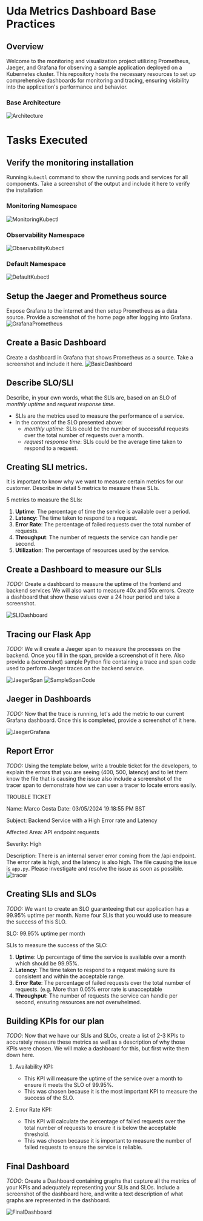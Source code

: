 # Uda Metrics Dashboard Base Practices

## Overview
Welcome to the monitoring and visualization project utilizing Prometheus, Jaeger, and Grafana for observing a sample application deployed on a Kubernetes cluster. This repository hosts the necessary resources to set up comprehensive dashboards for monitoring and tracing, ensuring visibility into the application's performance and behavior.

### Base Architecture
![Architecture](answer-img/base-architecture.png)


# Tasks Executed

## Verify the monitoring installation
Running `kubectl` command to show the running pods and services for all components. Take a screenshot of the output and include it here to verify the installation

### Monitoring Namespace
![MonitoringKubectl](answer-img/kubectl-monitoring.png)
### Observability Namespace
![ObservabilityKubectl](answer-img/kubectl-observability.png)
### Default Namespace
![DefaultKubectl](answer-img/kubectl-apps.png)


## Setup the Jaeger and Prometheus source
Expose Grafana to the internet and then setup Prometheus as a data source. Provide a screenshot of the home page after logging into Grafana.
![GrafanaPrometheus](answer-img/grafana-prometheus.png)


## Create a Basic Dashboard
Create a dashboard in Grafana that shows Prometheus as a source. Take a screenshot and include it here.
![BasicDashboard](answer-img/basic-dashboard.png)


## Describe SLO/SLI
Describe, in your own words, what the SLIs are, based on an SLO of *monthly uptime* and *request response time*.
- SLIs are the metrics used to measure the performance of a service.
- In the context of the SLO presented above:
  - *monthly uptime*: SLIs could be the number of successful requests over the total number of requests over a month.
  - *request response time*: SLIs could be the average time taken to respond to a request.

## Creating SLI metrics.
It is important to know why we want to measure certain metrics for our customer. Describe in detail 5 metrics to measure these SLIs. 

5 metrics to measure the SLIs:
1. **Uptime**: The percentage of time the service is available over a period.
2. **Latency**: The time taken to respond to a request.
3. **Error Rate**: The percentage of failed requests over the total number of requests.
4. **Throughput**: The number of requests the service can handle per second.
5. **Utilization**: The percentage of resources used by the service.

## Create a Dashboard to measure our SLIs
*TODO:* Create a dashboard to measure the uptime of the frontend and backend services We will also want to measure 40x and 50x errors. 
Create a dashboard that show these values over a 24 hour period and take a screenshot.

![SLIDashboard](answer-img/SLI-Dashboard.png)

## Tracing our Flask App
*TODO:*  We will create a Jaeger span to measure the processes on the backend. Once you fill in the span, provide a screenshot of it here. 
Also provide a (screenshot) sample Python file containing a trace and span code used to perform Jaeger traces on the backend service.

![JaegerSpan](answer-img/jaeger-span.png)
![SampleSpanCode](answer-img/SampleSpanCode.png)

## Jaeger in Dashboards
*TODO:* Now that the trace is running, let's add the metric to our current Grafana dashboard. Once this is completed, provide a screenshot of it here.

![JaegerGrafana](answer-img/jaeger-grafana.png)

## Report Error
*TODO:* Using the template below, write a trouble ticket for the developers, to explain the errors that you are seeing (400, 500, latency) and to let them know the file that is causing the issue also include a screenshot of the tracer span to demonstrate how we can user a tracer to locate errors easily.

TROUBLE TICKET

Name: Marco Costa
Date: 03/05/2024 19:18:55 PM BST

Subject: Backend Service with a High Error rate and Latency

Affected Area: API endpoint requests

Severity: High

Description: There is an internal server error coming from the /api endpoint. The error rate is high, and the latency is also high. The file causing the issue is `app.py`. Please investigate and resolve the issue as soon as possible.
![tracer](answer-img/span-error-report.png)


## Creating SLIs and SLOs
*TODO:* We want to create an SLO guaranteeing that our application has a 99.95% uptime per month. Name four SLIs that you would use to measure the success of this SLO.

SLO: 99.95% uptime per month

SLIs to measure the success of the SLO:
1. **Uptime**: Up percentage of time the service is available over a month which should be 99.95%.
2. **Latency**: The time taken to respond to a request making sure its consistent and within the acceptable range.
3. **Error Rate**: The percentage of failed requests over the total number of requests. (e.g. More than 0.05% error rate is unacceptable
4. **Throughput**: The number of requests the service can handle per second, ensuring resources are not overwhelmed.


## Building KPIs for our plan
*TODO*: Now that we have our SLIs and SLOs, create a list of 2-3 KPIs to accurately measure these metrics as well as a description of why those KPIs were chosen. We will make a dashboard for this, but first write them down here.

1. Availability KPI: 
   - This KPI will measure the uptime of the service over a month to ensure it meets the SLO of 99.95%.
   - This was chosen because it is the most important KPI to measure the success of the SLO.

2. Error Rate  KPI:
   - This KPI will calculate the percentage of failed requests over the total number of requests to ensure it is below the acceptable threshold.
   - This was chosen because it is important to measure the number of failed requests to ensure the service is reliable.

## Final Dashboard
*TODO*: Create a Dashboard containing graphs that capture all the metrics of your KPIs and adequately representing your SLIs and SLOs. Include a screenshot of the dashboard here, and write a text description of what graphs are represented in the dashboard.  

![FinalDashboard](answer-img/SLI-Dashboard.png)
